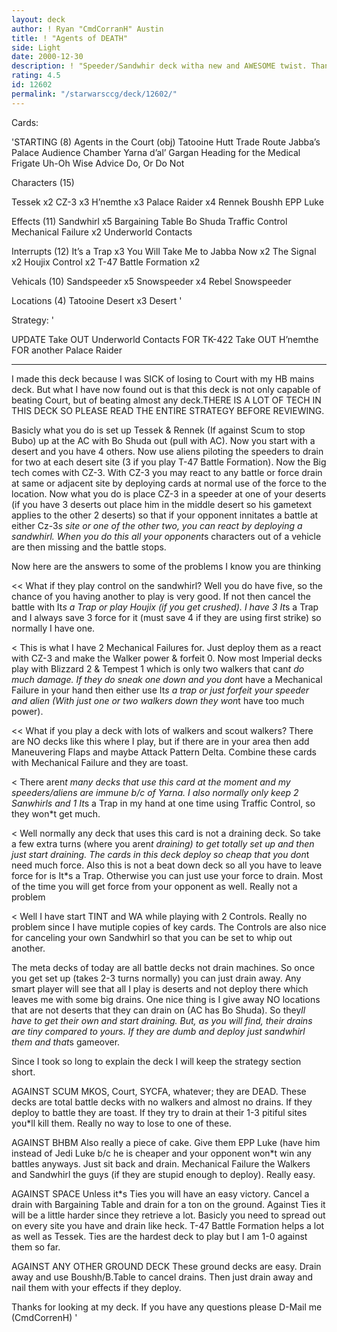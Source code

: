 ```yaml
---
layout: deck
author: ! Ryan "CmdCorranH" Austin
title: ! "Agents of DEATH"
side: Light
date: 2000-12-30
description: ! "Speeder/Sandwhir deck witha new and AWESOME twist. Thanks to my friends Chris (Thrawn) for the CZ-3 tech idea."
rating: 4.5
id: 12602
permalink: "/starwarsccg/deck/12602/"
---
```

Cards: 

'STARTING (8)
Agents in the Court (obj)
Tatooine Hutt Trade Route
Jabba&#8217;s Palace Audience Chamber
Yarna d&#8217;al&#8217; Gargan
Heading for the Medical Frigate
Uh-Oh
Wise Advice
Do, Or Do Not

Characters  (15)

Tessek x2
CZ-3 x3
H&#8217;nemthe x3
Palace Raider x4
Rennek
Boushh
EPP Luke

Effects (11)
Sandwhirl x5
Bargaining Table
Bo Shuda
Traffic Control
Mechanical Failure x2
Underworld Contacts

Interrupts (12)
It&#8217;s a Trap x3
You Will Take Me to Jabba Now x2
The Signal x2
Houjix
Control x2
T-47 Battle Formation x2

Vehicals (10)
Sandspeeder x5
Snowspeeder x4
Rebel Snowspeeder

Locations (4)
Tatooine Desert x3
 Desert
'

Strategy: '

UPDATE
Take OUT Underworld Contacts FOR TK-422
Take OUT H’nemthe FOR another Palace Raider
_________________________________
   I made this deck because I was SICK of losing to Court with my HB mains deck. But what I have now found out is that this deck is not only capable of beating Court, but of beating almost any deck.THERE IS A LOT OF TECH IN THIS DECK SO PLEASE READ THE ENTIRE STRATEGY BEFORE REVIEWING. 

   Basicly what you do is set up Tessek & Rennek (If against Scum to stop Bubo) up at the AC with Bo Shuda out (pull with AC). Now you start with a desert and you have 4 others. Now use aliens piloting the speeders to drain for two at each desert site (3 if you play T-47 Battle Formation).
  Now the Big tech comes with CZ-3. With CZ-3 you may react to any battle or force drain at same or adjacent site by deploying cards at normal use of the force to the location. Now what you do is place CZ-3 in a speeder at one of your deserts (if you have 3 deserts out place him in the middle desert so his gametext applies to the other 2 deserts) so that if your opponent innitates a battle at either Cz-3*s site or one of the other two, you can react by deploying a sandwhirl.  When you do this all your opponent*s characters out of a vehicle are then missing and the battle stops. 


Now here are the answers to some of the problems I know you are thinking

<< What if they play control on the sandwhirl?
Well you do have five, so the chance of you having another to play is very good. If not then cancel the battle with It*s a Trap or play Houjix (if you get crushed). I have 3 It*s a Trap and I always save 3 force for it (must save 4 if they are using first strike) so normally I have one.

<
This is what I have 2 Mechanical Failures for. Just deploy them as a react with CZ-3 and make the Walker power & forfeit 0. Now most Imperial decks play with Blizzard 2 & Tempest 1 which is only two walkers that can*t do much damage. If they do sneak one down and you don*t have a Mechanical Failure in your hand then either use It*s a trap or just forfeit your speeder and alien (With just one or two walkers down they won*t have too much power).

<< What if you play a deck with lots of walkers and scout walkers?
There are NO decks like this where I play, but if there are in your area then add Maneuvering Flaps and maybe Attack Pattern Delta. Combine these cards with Mechanical Failure and they are toast.

<
There aren*t many decks that use this card at the moment and my speeders/aliens are immune b/c of Yarna. I also normally only keep 2 Sanwhirls and 1 It*s a Trap in my hand at one time using Traffic Control, so they won*t get much.

<
Well normally any deck that uses this card is not a draining deck. So take a few extra turns (where you aren*t draining) to get totally set up and then just start draining. The cards in this deck deploy so cheap that you don*t need much force. Also this is not a beat down deck so all you have to leave force for is It*s a Trap. Otherwise you can just use your force to drain. Most of the time you will get force from your opponent as well. Really not a problem

<
Well I have start TINT and WA while playing with 2 Controls. Really no problem since I have mutiple copies of key cards. The Controls are also nice for canceling your own Sandwhirl so that you can be set to whip out another.

The meta decks of today are all battle decks not drain machines. So once you get set up (takes 2-3 turns normally) you can just drain away. Any smart player will see that all I play is deserts and not deploy there which leaves me with some big drains. One nice thing is I give away NO locations that are not deserts that they can drain on (AC has Bo Shuda). So they*ll have to get their own and start draining. But, as you will find, their drains are tiny compared to yours. If they are dumb and deploy just sandwhirl them and that*s gameover.

Since I took so long to explain the deck I will keep the strategy section short.

AGAINST SCUM MKOS, Court, SYCFA, whatever; they are DEAD. These decks are total battle decks with no walkers and almost no drains. If they deploy to battle they are toast. If they try to drain at their 1-3 pitiful sites you*ll kill them. Really no way to lose to one of these.

AGAINST BHBM Also really a piece of cake. Give them EPP Luke (have him instead of Jedi Luke b/c he is cheaper and your opponent won*t win any battles anyways. Just sit back and drain. Mechanical Failure the Walkers and Sandwhirl the guys (if they are stupid enough to deploy). Really easy.

AGAINST SPACE Unless it*s Ties you will have an easy victory. Cancel a drain with Bargaining Table and drain for a ton on the ground. Against Ties it will be a little harder since they retrieve a lot. Basicly you need to spread out on every site you have and drain like heck. T-47 Battle Formation helps a lot as well as Tessek. Ties are the hardest deck to play but I am 1-0 against them so far.

AGAINST ANY OTHER GROUND DECK These ground decks are easy. Drain away and use Boushh/B.Table to cancel drains. Then just drain away and nail them with your effects if they deploy.

Thanks for looking at my deck. If you have any questions please D-Mail me (CmdCorrenH)
'
